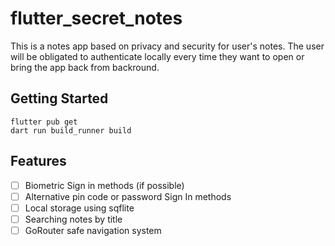 # flutter_secret_notes

This is a notes app based on privacy and security for user's notes. The user will be obligated to authenticate locally every time they want to open or bring the app back from backround.

## Getting Started

```
flutter pub get
dart run build_runner build
```

## Features

- [ ] Biometric Sign in methods (if possible)
- [ ] Alternative pin code or password Sign In methods
- [ ] Local storage using sqflite
- [ ] Searching notes by title
- [ ] GoRouter safe navigation system
